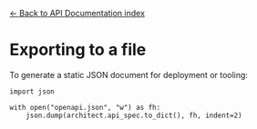 [← Back to API Documentation index](index.md)

# Exporting to a file
To generate a static JSON document for deployment or tooling:
```
import json

with open("openapi.json", "w") as fh:
    json.dump(architect.api_spec.to_dict(), fh, indent=2)
```

